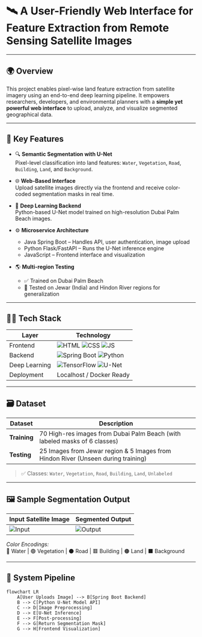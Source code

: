 # 🛰️ A User-Friendly Web Interface for Feature Extraction from Remote Sensing Satellite Images

---

## 🌍 Overview

This project enables pixel-wise land feature extraction from satellite imagery using an end-to-end deep learning pipeline. It empowers researchers, developers, and environmental planners with a **simple yet powerful web interface** to upload, analyze, and visualize segmented geographical data.

---

## 🔬 Key Features

- 🔍 **Semantic Segmentation with U-Net**  
  Pixel-level classification into land features: `Water`, `Vegetation`, `Road`, `Building`, `Land`, and `Background`.

- 🌐 **Web-Based Interface**  
  Upload satellite images directly via the frontend and receive color-coded segmentation masks in real time.

- 🧠 **Deep Learning Backend**  
  Python-based U-Net model trained on high-resolution Dubai Palm Beach images.

- ⚙️ **Microservice Architecture**  
  - Java Spring Boot – Handles API, user authentication, image upload
  - Python Flask/FastAPI – Runs the U-Net inference engine
  - JavaScript – Frontend interface and visualization

- 🌎 **Multi-region Testing**  
  - ✅ Trained on Dubai Palm Beach
  - 🧪 Tested on Jewar (India) and Hindon River regions for generalization

---

## 🧑‍💻 Tech Stack

| Layer          | Technology                              |
|----------------|------------------------------------------|
| Frontend       | ![HTML](https://img.shields.io/badge/HTML5-E34F26?style=flat-square&logo=html5&logoColor=white) ![CSS](https://img.shields.io/badge/CSS3-1572B6?style=flat-square&logo=css3&logoColor=white) ![JS](https://img.shields.io/badge/JavaScript-F7DF1E?style=flat-square&logo=javascript&logoColor=black) |
| Backend        | ![Spring Boot](https://img.shields.io/badge/Spring_Boot-6DB33F?style=flat-square&logo=spring-boot&logoColor=white) ![Python](https://img.shields.io/badge/Python-3776AB?style=flat-square&logo=python&logoColor=white) |
| Deep Learning  | ![TensorFlow](https://img.shields.io/badge/TensorFlow-FF6F00?style=flat-square&logo=tensorflow&logoColor=white) ![U-Net](https://img.shields.io/badge/U--Net-SemanticSegmentation-blue?style=flat-square) |
| Deployment     | Localhost / Docker Ready                |

---

## 🗃️ Dataset

| Dataset        | Description                                                                  |
|----------------|-------------------------------------------------------------------------------|
| **Training**   | 70 High-res images from Dubai Palm Beach (with labeled masks of 6 classes)    |
| **Testing**    | 25 Images from Jewar region & 5 Images from Hindon River (Unseen during training) |

> ✅ Classes: `Water`, `Vegetation`, `Road`, `Building`, `Land`, `Unlabeled`

---

## 🖼️ Sample Segmentation Output

| Input Satellite Image | Segmented Output |
|------------------------|------------------|
| ![Input](https://via.placeholder.com/250x150?text=Satellite+Image) | ![Output](https://via.placeholder.com/250x150?text=Segmented+Mask) |

*Color Encodings:*  
🔵 Water | 🟢 Vegetation | ⚫ Road | 🟥 Building | 🟤 Land | ⬛ Background

---

## 🔧 System Pipeline

```mermaid
flowchart LR
    A[User Uploads Image] --> B[Spring Boot Backend]
    B --> C[Python U-Net Model API]
    C --> D[Image Preprocessing]
    D --> E[U-Net Inference]
    E --> F[Post-processing]
    F --> G[Return Segmentation Mask]
    G --> H[Frontend Visualization]

